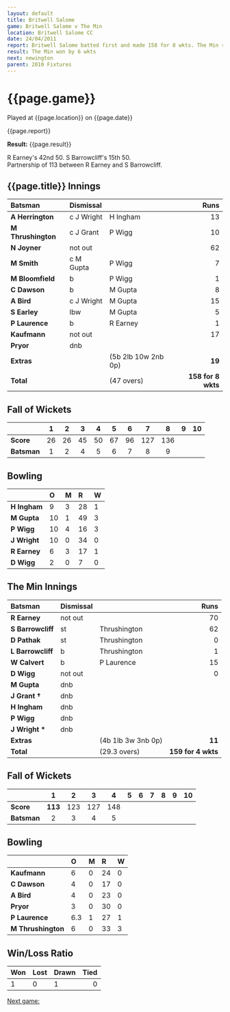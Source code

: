 ```yaml
---
layout: default
title: Britwell Salome
game: Britwell Salome v The Min
location: Britwell Salome CC
date: 24/04/2011
report: Britwell Salome batted first and made 158 for 8 wkts. The Min replied with 159 for 4 wkts
result: The Min won by 6 wkts
next: newington
parent: 2010 Fixtures
---
```


# {{page.game}}

Played at {{page.location}} on {{page.date}}

{{page.report}}

**Result:** {{page.result}}

R Earney's 42nd 50. S Barrowcliff's 15th 50.<br />
Partnership of 113 between R Earney and S Barrowcliff.

## {{page.title}} Innings

| Batsman | Dismissal |  | Runs |
|:---|:---|---|---:|
| **A Herrington** | c J Wright | H Ingham | 13 |
| **M Thrushington** | c J Grant | P Wigg | 10 |
| **N Joyner** | not out |  | 62 |
| **M Smith** | c M Gupta | P Wigg | 7 |
| **M Bloomfield** | b | P Wigg | 1 |
| **C Dawson** | b | M Gupta | 8 |
| **A Bird** | c J Wright | M Gupta | 15 |
| **S Earley** | lbw | M Gupta | 5 |
| **P Laurence** | b | R Earney | 1 |
| **Kaufmann** | not out |  | 17 |
| **Pryor** | dnb |  |  |
| **Extras** | | (5b 2lb 10w 2nb 0p) | **19** |
| **Total** | | (47 overs) | ****158 for 8 wkts**** |

## Fall of Wickets

| | 1 | 2 | 3 | 4 | 5 | 6 | 7 | 8 | 9 | 10 |
|---|:---:|:---:|:---:|:---:|:---:|:---:|:---:|:---:|:---:|:---:|
| **Score** | 26 | 26 | 45 | 50 | 67 | 96 | 127 | 136 |  |  |
| **Batsman** | 1 | 2 | 4 | 5 | 6 | 7 | 8 | 9 |  |  |

## Bowling

| | O | M | R | W |
|---|:---|:---|:---|:---|
| **H Ingham** | 9 | 3 | 28 | 1 |
| **M Gupta** | 10 | 1 | 49 | 3 |
| **P Wigg** | 10 | 4 | 16 | 3 |
| **J Wright** | 10 | 0 | 34 | 0 |
| **R Earney** | 6 | 3 | 17 | 1 |
| **D Wigg** | 2 | 0 | 7 | 0 |

## The Min Innings

| Batsman | Dismissal |  | Runs |
|:---|:---|---|---:|
| **R Earney** | not out |  | 70 |
| **S Barrowcliff** | st | Thrushington | 62 |
| **D Pathak** | st | Thrushington | 0 |
| **L Barrowcliff** | b | Thrushington | 1 |
| **W Calvert** | b | P Laurence | 15 |
| **D Wigg** | not out |  | 0 |
| **M Gupta** | dnb |  |  |
| **J Grant &#8224;** | dnb |  |  |
| **H Ingham** | dnb |  |  |
| **P Wigg** | dnb |  |  |
| **J Wright &#42;** | dnb |  |  |
| **Extras** | | (4b 1lb 3w 3nb 0p) | **11** |
| **Total** | | (29.3 overs) | ****159 for 4 wkts**** |


## Fall of Wickets

| | 1 | 2 | 3 | 4 | 5 | 6 | 7 | 8 | 9 | 10 |
|---|:---:|:---:|:---:|:---:|:---:|:---:|:---:|:---:|:---:|:---:|
| **Score** | **113** | 123 | 127 | 148 |  |  |  |  |  |  |
| **Batsman** | 2 | 3 | 4 | 5 |  |  |  |  |  |  |

## Bowling

| | O | M | R | W |
|---|:---|:---|:---|:---|
| **Kaufmann** | 6 | 0 | 24 | 0 |
| **C Dawson** | 4 | 0 | 17 | 0 |
| **A Bird** | 4 | 0 | 23 | 0 |
| **Pryor** | 3 | 0 | 30 | 0 |
| **P Laurence** | 6.3 | 1 | 27 | 1 |
| **M Thrushington** | 6 | 0 | 33 | 3 |

## Win/Loss Ratio

| Won | Lost | Drawn | Tied |
|:---|:---|:---|---:|
| 1 | 0 | 1 | 0 |

[Next game:]({{page.next}})